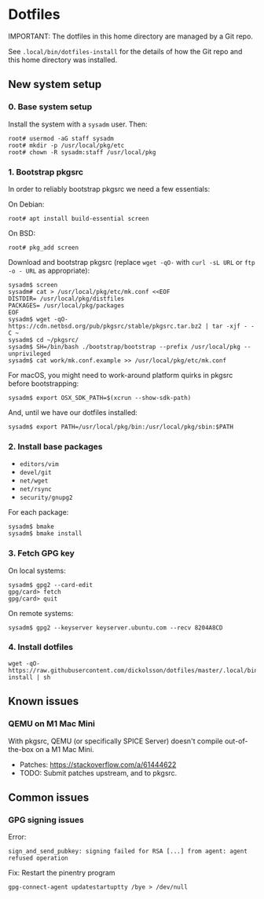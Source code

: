 # Dotfiles

IMPORTANT: The dotfiles in this home directory are managed by a Git repo.

See `.local/bin/dotfiles-install` for the details of how the Git repo and
this home directory was installed.

## New system setup

### 0. Base system setup

Install the system with a `sysadm` user. Then:

```
root# usermod -aG staff sysadm
root# mkdir -p /usr/local/pkg/etc
root# chown -R sysadm:staff /usr/local/pkg
```

### 1. Bootstrap pkgsrc

In order to reliably bootstrap pkgsrc we need a few essentials:

On Debian:
```
root# apt install build-essential screen
```

On BSD:
```
root# pkg_add screen
```

Download and bootstrap pkgsrc (replace `wget -qO-` with `curl -sL URL` or `ftp -o - URL` as appropriate):
```
sysadm$ screen
sysadm# cat > /usr/local/pkg/etc/mk.conf <<EOF
DISTDIR= /usr/local/pkg/distfiles
PACKAGES= /usr/local/pkg/packages
EOF
sysadm$ wget -qO- https://cdn.netbsd.org/pub/pkgsrc/stable/pkgsrc.tar.bz2 | tar -xjf - -C ~
sysadm$ cd ~/pkgsrc/
sysadm$ SH=/bin/bash ./bootstrap/bootstrap --prefix /usr/local/pkg --unprivileged
sysadm$ cat work/mk.conf.example >> /usr/local/pkg/etc/mk.conf
```

For macOS, you might need to work-around platform quirks in pkgsrc before bootstrapping:
```
sysadm$ export OSX_SDK_PATH=$(xcrun --show-sdk-path)
```

And, until we have our dotfiles installed:
```
sysadm$ export PATH=/usr/local/pkg/bin:/usr/local/pkg/sbin:$PATH
```

### 2. Install base packages

- `editors/vim`
- `devel/git`
- `net/wget`
- `net/rsync`
- `security/gnupg2`

For each package:
```
sysadm$ bmake
sysadm$ bmake install
```

### 3. Fetch GPG key

On local systems:
```
sysadm$ gpg2 --card-edit
gpg/card> fetch
gpg/card> quit
```

On remote systems:

```
sysadm$ gpg2 --keyserver keyserver.ubuntu.com --recv 8204A8CD
```

### 4. Install dotfiles

```
wget -qO- https://raw.githubusercontent.com/dickolsson/dotfiles/master/.local/bin/dotfiles-install | sh
```

## Known issues

### QEMU on M1 Mac Mini

With pkgsrc, QEMU (or specifically SPICE Server) doesn't compile out-of-the-box on a M1 Mac Mini.

* Patches: https://stackoverflow.com/a/61444622
* TODO: Submit patches upstream, and to pkgsrc.

## Common issues

### GPG signing issues

Error:
```
sign_and_send_pubkey: signing failed for RSA [...] from agent: agent refused operation

```

Fix: Restart the pinentry program
```
gpg-connect-agent updatestartuptty /bye > /dev/null
```

